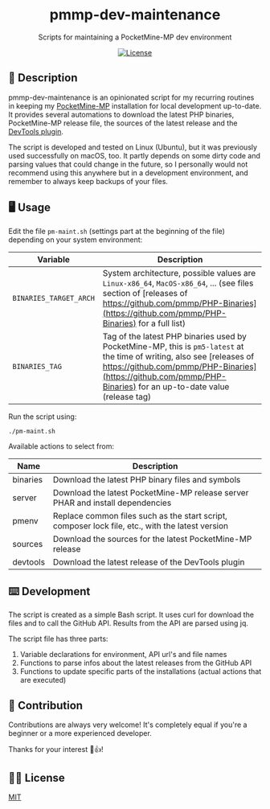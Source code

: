 <h1 align="center">pmmp-dev-maintenance</h1>
<p align="center">Scripts for maintaining a PocketMine-MP dev environment</p>

<p align="center">
    <a href="./LICENSE">
        <img src="https://img.shields.io/github/license/jarne/pmmp-dev-maintenance.svg" alt="License">
    </a>
</p>

## 📙 Description

pmmp-dev-maintenance is an opinionated script for my recurring routines in keeping my [PocketMine-MP](https://github.com/pmmp/PocketMine-MP) installation
for local development up-to-date. It provides several automations to download the latest PHP binaries, PocketMine-MP
release file, the sources of the latest release and the [DevTools plugin](https://github.com/pmmp/DevTools).

The script is developed and tested on Linux (Ubuntu), but it was previously used successfully on macOS, too.
It partly depends on some dirty code and parsing values that could change in the future, so I personally would not
recommend using this anywhere but in a development environment, and remember to always keep backups of your files.

## 🖥 Usage

Edit the file `pm-maint.sh` (settings part at the beginning of the file) depending on your system environment:

| Variable | Description |
| --- | --- |
| `BINARIES_TARGET_ARCH` | System architecture, possible values are `Linux-x86_64`, `MacOS-x86_64`, ... (see files section of [releases of https://github.com/pmmp/PHP-Binaries](https://github.com/pmmp/PHP-Binaries) for a full list) |
| `BINARIES_TAG` | Tag of the latest PHP binaries used by PocketMine-MP, this is `pm5-latest` at the time of writing, also see [releases of https://github.com/pmmp/PHP-Binaries](https://github.com/pmmp/PHP-Binaries) for an up-to-date value (release tag) |

Run the script using:

```
./pm-maint.sh
```

Available actions to select from:

| Name | Description |
| --- | --- |
| binaries | Download the latest PHP binary files and symbols |
| server | Download the latest PocketMine-MP release server PHAR and install dependencies |
| pmenv | Replace common files such as the start script, composer lock file, etc., with the latest version |
| sources | Download the sources for the latest PocketMine-MP release |
| devtools | Download the latest release of the DevTools plugin |

## ⌨️ Development

The script is created as a simple Bash script. It uses curl for download the files and to call the GitHub API.
Results from the API are parsed using jq.

The script file has three parts:

1. Variable declarations for environment, API url's and file names
2. Functions to parse infos about the latest releases from the GitHub API
3. Functions to update specific parts of the installations (actual actions that are executed)

## 🙋‍ Contribution

Contributions are always very welcome! It's completely equal if you're a beginner or a more experienced developer.

Thanks for your interest 🎉👍!

## 👨‍⚖️ License

[MIT](./LICENSE)
